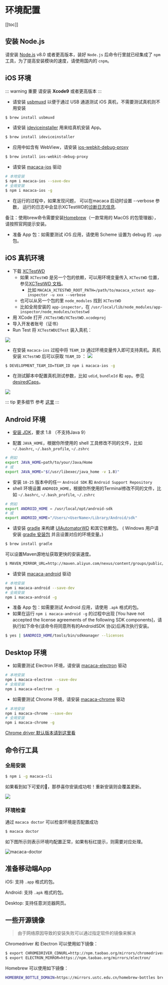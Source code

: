 # 环境配置

[[toc]]

## 安装 Node.js

请安装 [Node.js](https://nodejs.org/) v8.0 或者更高版本，装好 `Node.js` 后命令行里就已经集成了 `npm` 工具，为了提高安装模块的速度，请使用国内的 `cnpm`。

## iOS 环境


::: warning 重要
请安装 **Xcode9** 或者更高版本
:::

- 请安装 [usbmuxd](//github.com/libimobiledevice/usbmuxd) 以便于通过 USB 通道测试 iOS 真机，不需要测试真机则不用安装

```bash
$ brew install usbmuxd
```

- 请安装 [ideviceinstaller](//github.com/libimobiledevice/ideviceinstaller) 用来给真机安装 App。

```bash
$ brew install ideviceinstaller
```

- 应用中如含有 WebView，请安装 [ios-webkit-debug-proxy](//github.com/google/ios-webkit-debug-proxy)

```bash
$ brew install ios-webkit-debug-proxy
```

- 请安装 [macaca-ios](https://github.com/macacajs/macaca-ios) 驱动

```bash
# 本地安装
$ npm i macaca-ios --save-dev
# 全局安装
$ npm i macaca-ios -g
```

- 在运行的过程中，如果发现问题， 可以在macaca 启动时设置 --verbose 参数， 运行的日志中会显示XCTestWD的[诊断日志信息](//github.com/macacajs/XCTestWD/blob/master/README.md#43-debug-info).

备注：使用brew命令需要安装[Homebrew](http://brew.sh/index_zh-cn.html)（一款常用的 MacOS 的包管理器），请按照官网提示安装。

* 准备 App 包：如需要测试 iOS 应用，请使用 Scheme 设置为 debug 的 `.app` 包。

## iOS 真机环境

* 下载 [XCTestWD](https://github.com/macacajs/XCTestWD)
  * 如果 `XCTestWD` 是另一个包的依赖，可以用环境变量传入 `XCTestWD` 位置，参见[XCTestWD 文档](https://github.com/macacajs/XCTestWD#44)。
    * 比如 `MACACA_XCTESTWD_ROOT_PATH=/path/to/macaca_xctest app-inspector -u xxx --verbose`
  * 也可以从另一个包的里 `node_modules` 找到 `XCTestWD`
  * 比如全局安装的 `app-inspector`，在 `/usr/local/lib/node_modules/app-inspector/node_modules/xctestwd`
* 用 XCode 打开 `/XCTestWD/XCTestWD.xcodeproj`
* 导入开发者账号（证书）
* Run Test 将 `XCTestWDUITest` 装入真机：

![](/assets/88fe9010ly1g1cro3j4ugj20ya0jc78m.jpg)

* 在安装 `macaca-ios` 过程中将 `TEAM_ID` 通过环境变量传入即可支持真机。真机安装 `XCTestWD` 后可以获取 `TEAM_ID` ：
![](/assets/6d308bd9gy1fg7cnt9hf6j20t70h7782.jpg)

```bash
$ DEVELOPMENT_TEAM_ID=TEAM_ID npm i macaca-ios -g
```

* 在测试脚本中配置真机测试参数，比如 `udid`, `bundleId` 和 `app`。参见 [desiredCaps](https://macacajs.github.io/guide/helpful-settings.html#desired-capabilities)。

![](/assets/88fe9010ly1g1cro765ovj20va0mgtc3.jpg)

::: tip 更多细节
参考 [这里](https://github.com/alibaba/macaca/issues/654) 
:::

## Android 环境

- [安装 JDK](http://www.oracle.com/technetwork/java/javase/downloads/jdk8-downloads-2133151.html)，要求 1.8 （不支持Java 9）

- 配置 `JAVA_HOME`，根据你所使用的 shell 工具修改不同的文件，比如 `~/.bashrc`, `~/.bash_profile`, `~/.zshrc`

```bash
# 例如
export JAVA_HOME=path/to/your/Java/Home
# 或
export JAVA_HOME="$(/usr/libexec/java_home -v 1.8)"
```

- 安装 `18-25` 版本中的任一 `Android SDK` 和 `Android Support Repository`
- shell 环境设置 `ANDROID_HOME`，根据你所使用的Terminal修改不同的文件，比如 `~/.bashrc`, `~/.bash_profile`, `~/.zshrc`

```bash
# 例如
export ANDROID_HOME = /usr/local/opt/android-sdk
# 或
export ANDROID_HOME="/Users/<UserName>/Library/Android/sdk"
```

- 请安装 [gradle](https://gradle.org) 来构建 [UIAutomatorWD](//github.com/macacajs/UIAutomatorWD) 和其它依赖包。 ( Windows 用户请安装 [gradle 安装包](https://gradle.org/releases/) 并且设置对应的环境变量。)

```bash
$ brew install gradle
```

可以设置Maven源地址获取更快的安装速度。

```bash
$ MAVEN_MIRROR_URL=http://maven.aliyun.com/nexus/content/groups/public/ npm i macaca-android -g
```

- 请安装 [macaca-android](https://github.com/macacajs/macaca-android) 驱动

```bash
# 本地安装
npm i macaca-android --save-dev
# 全局安装
npm i macaca-android -g
```

* 准备 App 包：如需要测试 Android 应用，请使用 `.apk` 格式的包。
* 如果在运行 `npm i macaca-android -g` 的过程中出现 [You have not accepted the license agreements of the following SDK components]，请执行如下命令(该命令将同意所有的AndroidSDK 协议)后再次执行安装。

```bash
$ yes | $ANDROID_HOME/tools/bin/sdkmanager --licenses
```

## Desktop 环境

- 如需要测试 Electron 环境，请安装 [macaca-electron](https://github.com/macacajs/macaca-electron) 驱动

```bash
# 本地安装
npm i macaca-electron --save-dev
# 全局安装
npm i macaca-electron -g
```

- 如需要测试 Chrome 环境，请安装 [macaca-chrome](https://github.com/macacajs/macaca-chrome) 驱动

```bash
# 本地安装
npm i macaca-chrome --save-dev
# 全局安装
npm i macaca-chrome -g
```

[Chrome driver 默认版本请到这里看](https://github.com/macacajs/macaca-chromedriver/blob/master/package.json#L43)

## 命令行工具

### 全局安装

```bash
$ npm i -g macaca-cli
```

如果看到如下可爱的🐒，那恭喜你安装成功啦！重新安装则会覆盖更新。

![](/assets/6d308bd9gw1faie2w55hnj20rs0ov4fu.jpg)

### 环境检查

通过 `macaca doctor` 可以检查环境是否配置成功

```bash
$ macaca doctor
```

如下图所示则表示环境均配置正常，如果有标红提示，则需要对应处理。

![macaca-doctor](/assets/6b65a607jw1fa3cqjexk2j21c20padqa.jpg)

## 准备移动端App

iOS: 支持 `.app` 格式的包。

Android: 支持 `.apk` 格式的包。

Desktop: 支持任意浏览器网页。

## 一些开源镜像

> 由于网络原因导致的安装失败可以通过指定软件的镜像来解决

Chromedriver 和 Electron 可以使用如下镜像：

```bash
$ export CHROMEDRIVER_CDNURL=http://npm.taobao.org/mirrors/chromedriver/
$ export ELECTRON_MIRROR=https://npm.taobao.org/mirrors/electron/
```

Homebrew 可以使用如下镜像：

```bash
HOMEBREW_BOTTLE_DOMAIN=https://mirrors.ustc.edu.cn/homebrew-bottles brew install ios-webkit-debug-proxy
```
